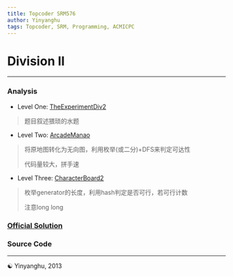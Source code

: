 ```yaml
---
title: Topcoder SRM576
author: Yinyanghu
tags: Topcoder, SRM, Programming, ACMICPC
---
```


# Division II

---

### Analysis

* Level One: [TheExperimentDiv2](http://apps.topcoder.com/stat?c=problem_statement&pm=12508&rd=15496)

> 题目叙述猥琐的水题

* Level Two: [ArcadeManao](http://apps.topcoder.com/stat?c=problem_statement&pm=12504&rd=15496)

> 将原地图转化为无向图，利用枚举(或二分)+DFS来判定可达性
>
> 代码量较大，拼手速

* Level Three: [CharacterBoard2](http://apps.topcoder.com/stat?c=problem_statement&pm=12506&rd=15496)

> 枚举generator的长度，利用hash判定是否可行，若可行计数
>
> 注意long long

### [Official Solution](http://apps.topcoder.com/wiki/display/tc/SRM+576)

### Source Code

<script src="https://gist.github.com/yinyanghu/5369609.js"></script>

---

☯ Yinyanghu, 2013
